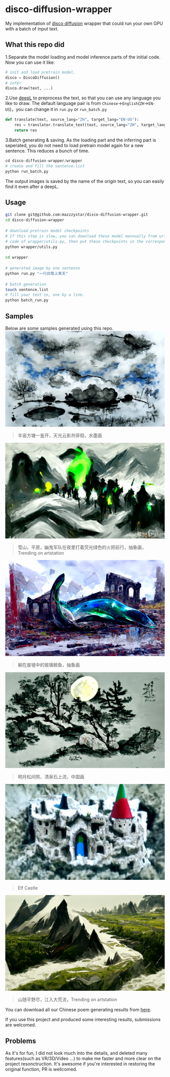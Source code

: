 # disco-diffusion-wrapper
My implementation of [disco diffusion](https://github.com/alembics/disco-diffusion) wrapper that could run your own GPU with a batch  of input text. 


## What this repo did
1.Separate the model loading and model inference parts of the initial code. Now you can use it like:
```python
# init and load pretrain model.
disco = DiscoDiffusion()
# infer
disco.draw(text, ...)
```

2.Use [deepL](https://www.deepl.com/translator) to preprocess the text, so that you can use any language you like to draw.
The default language pair is from `Chinese`->`English`(`ZH`->`EN-US`)，you can change it in `run.py` or `run_batch.py`
```python
def translate(text, source_lang="ZH", target_lang="EN-US"):
    res = translator.translate_text(text, source_lang="ZH", target_lang="EN-US")
    return res
```

3.Batch generating & saving.
As the loading part and the inferring part is seperated, you do not need to load pretrain model again for a new sentence. This reduces a bunch of time.
```python
cd disco-diffusion-wrapper/wrapper
# create and fill the sentence.list
python run_batch.py
```
The output images is saved by the name of the  origin text, so you can easily find it even after a deepL.


## Usage
```bash
git clone git@github.com:mazzzystar/disco-diffusion-wrapper.git
cd disco-diffusion-wrapper

# download pretrain model checkpoints
# If this step is slow, you can download these model mannually from urls in the 
# code of wrapper/utils.py, then put these checkpoints in the corresponding folder.
python wrapper/utils.py

cd wrapper

# generated image by one sentence
python run.py "一行白鹭上青天"

# batch generation
touch sentence.list
# fill your text in, one by a line.
python batch_run.py
```

## Samples
Below are some samples generated using this repo. 
![](samples/A_half-acre_square_pond_is_open_the_sky_and_clouds_wandering_together_ink_painting.png)
> 半亩方塘一鉴开，天光云影共徘徊，水墨画

![](samples/Snowy_mountains_plains_army_of_ghosts_marching_at_night_with_fluorescent_green_torches_abstract_painting_Trending_on_artstation.png)
> 雪山，平原，幽鬼军队在夜里打着荧光绿色的火把前行，抽象画，Trending on artstation

![](samples/Glass_whale_lying_in_ruins_abstract_painting_Trending_on_artstation.png)
>躺在废墟中的玻璃鲸鱼，抽象画


![](samples/明月松间照清泉石上流中国画.png)
> 明月松间照，清泉石上流，中国画

![](samples/Effie_castle.jpeg)
> Elf Castle

![](samples/山随平野尽江入大荒流Trending_on_artstation.png)
> 山随平野尽，江入大荒流，Trending on artstation

You can download all our Chinese poem generating results from [here](https://drive.google.com/file/d/1OIsupQqMaYYWu4B0eemUWgvPfTSGyaqf/view?usp=sharing).

If you use this project and produced some interesting results, submissions are welcomed.



## Problems
As it's for fun, I did not look much into the details, and deleted many features(such as VR/3D/Video ...) to make me faster and more clear on the project resonctruction. It's awesome if you're interested in restoring the original function, PR is wellcomed.


